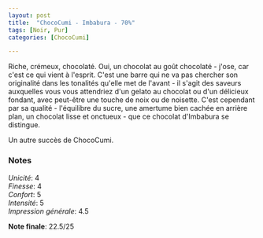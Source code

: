 ```yaml
---
layout: post
title:  "ChocoCumi - Imbabura - 70%"
tags: [Noir, Pur] 
categories: [ChocoCumi]

---
```


Riche, crémeux, chocolaté. Oui, un chocolat au goût chocolaté - j'ose, car c'est ce qui vient à l'esprit. C'est une barre qui ne va pas chercher son originalité dans les tonalités qu'elle met de l'avant - il s'agit des saveurs auxquelles vous vous attendriez d'un gelato au chocolat ou d'un délicieux fondant, avec peut-être une touche de noix ou de noisette. C'est cependant par sa qualité - l'équilibre du sucre, une amertume bien cachée en arrière plan, un chocolat lisse et onctueux - que ce chocolat d'Imbabura se distingue.

Un autre succès de ChocoCumi.   

### Notes

_Unicité_: 4  
_Finesse_: 4  
_Confort_: 5  
_Intensité_: 5  
_Impression générale_: 4.5

**Note finale**: 22.5/25